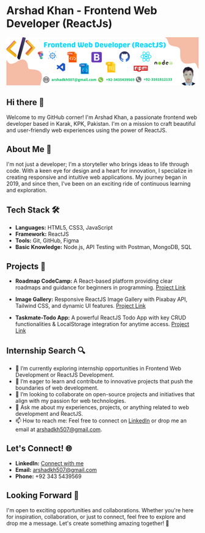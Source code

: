 # Arshad Khan - Frontend Web Developer (ReactJs)

![Cover Image](https://github.com/arshadkh507/arshadkh507.github.io/blob/cf9857a09b92ec0667b41b3fa2e99997cb5933cb/assets/images/Copy%20of%20Frontend%20Web%20Developer%20(ReactJS).png)

## Hi there 👋

Welcome to my GitHub corner! I'm Arshad Khan, a passionate frontend web developer based in Karak, KPK, Pakistan. I'm on a mission to craft beautiful and user-friendly web experiences using the power of ReactJS.

## About Me 🚀

I'm not just a developer; I'm a storyteller who brings ideas to life through code. With a keen eye for design and a heart for innovation, I specialize in creating responsive and intuitive web applications. My journey began in 2019, and since then, I've been on an exciting ride of continuous learning and exploration.

## Tech Stack 🛠️

- **Languages:** HTML5, CSS3, JavaScript
- **Framework:** ReactJS
- **Tools:** Git, GitHub, Figma
- **Basic Knowledge:** Node.js, API Testing with Postman, MongoDB, SQL

## Projects 🚀

- **Roadmap CodeCamp:** A React-based platform providing clear roadmaps and guidance for beginners in programming.
  [Project Link](https://roadmapcodecamp-frontend.netlify.app/)

- **Image Gallery:** Responsive ReactJS Image Gallery with Pixabay API, Tailwind CSS, and dynamic UI features.
  [Project Link](https://image-gallery-arshadkh507.netlify.app/)

- **Taskmate-Todo App:** A powerful ReactJS Todo App with key CRUD functionalities & LocalStorage integration for anytime access.
  [Project Link](https://arshadkh507-todo-app.netlify.app/)

## Internship Search 🔍

- 🔭 I’m currently exploring internship opportunities in Frontend Web Development or ReactJS Development.
- 🌱 I’m eager to learn and contribute to innovative projects that push the boundaries of web development.
- 👯 I’m looking to collaborate on open-source projects and initiatives that align with my passion for web technologies.
- 💬 Ask me about my experiences, projects, or anything related to web development and ReactJS.
- 📫 How to reach me: Feel free to connect on [LinkedIn](https://www.linkedin.com/in/arshadkh507/) or drop me an email at arshadkh507@gmail.com.

## Let's Connect! 🌐

- **LinkedIn:** [Connect with me](https://www.linkedin.com/in/arshadkh507/)
- **Email:** arshadkh507@gmail.com
- **Phone:** +92 343 5439569

## Looking Forward 🚀

I'm open to exciting opportunities and collaborations. Whether you're here for inspiration, collaboration, or just to connect, feel free to explore and drop me a message. Let's create something amazing together! 🌟
